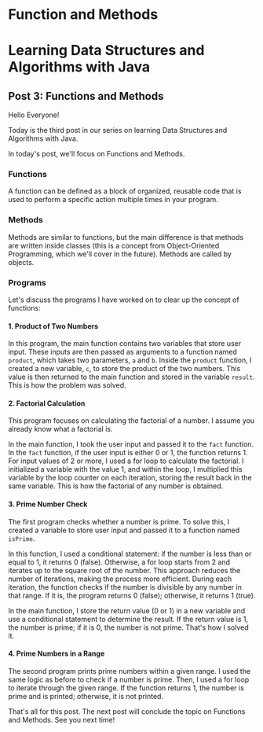 # Function and Methods

<h1>Learning Data Structures and Algorithms with Java</h1>
    <h2>Post 3: Functions and Methods</h2>
    <p>Hello Everyone!</p>
    <p>Today is the third post in our series on learning Data Structures and Algorithms with Java.</p>
    <p>In today's post, we'll focus on Functions and Methods.</p>

<h3>Functions</h3>
    <p>A function can be defined as a block of organized, reusable code that is used to perform a specific action multiple times in your program.</p>

<h3>Methods</h3>
    <p>Methods are similar to functions, but the main difference is that methods are written inside classes (this is a concept from Object-Oriented Programming, which we'll cover in the future). Methods are called by objects.</p>

<h3>Programs</h3>
    <p>Let's discuss the programs I have worked on to clear up the concept of functions:</p>

<h4>1. Product of Two Numbers</h4>
    <p>In this program, the main function contains two variables that store user input. These inputs are then passed as arguments to a function named <code>product</code>, which takes two parameters, <code>a</code> and <code>b</code>. Inside the <code>product</code> function, I created a new variable, <code>c</code>, to store the product of the two numbers. This value is then returned to the main function and stored in the variable <code>result</code>. This is how the problem was solved.</p>

<h4>2. Factorial Calculation</h4>
    <p>This program focuses on calculating the factorial of a number. I assume you already know what a factorial is.</p>
    <p>In the main function, I took the user input and passed it to the <code>fact</code> function. In the <code>fact</code> function, if the user input is either 0 or 1, the function returns 1. For input values of 2 or more, I used a for loop to calculate the factorial. I initialized a variable with the value 1, and within the loop, I multiplied this variable by the loop counter on each iteration, storing the result back in the same variable. This is how the factorial of any number is obtained.</p>

<h4>3. Prime Number Check</h4>

The first program checks whether a number is prime. To solve this, I created a variable to store user input and passed it to a function named `isPrime`.

In this function, I used a conditional statement: if the number is less than or equal to 1, it returns 0 (false). Otherwise, a for loop starts from 2 and iterates up to the square root of the number. This approach reduces the number of iterations, making the process more efficient. During each iteration, the function checks if the number is divisible by any number in that range. If it is, the program returns 0 (false); otherwise, it returns 1 (true).

In the main function, I store the return value (0 or 1) in a new variable and use a conditional statement to determine the result. If the return value is 1, the number is prime; if it is 0, the number is not prime. That's how I solved it.

<h4>4. Prime Numbers in a Range</h4>

The second program prints prime numbers within a given range. I used the same logic as before to check if a number is prime. Then, I used a for loop to iterate through the given range. If the function returns 1, the number is prime and is printed; otherwise, it is not printed.

That's all for this post. The next post will conclude the topic on Functions and Methods. See you next time!


